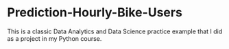# Prediction-Hourly-Bike-Users
This is a classic Data Analytics and Data Science practice example that I did as a project in my Python course.
